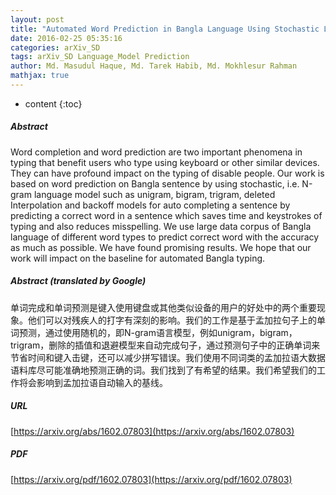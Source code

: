 ```yaml
---
layout: post
title: "Automated Word Prediction in Bangla Language Using Stochastic Language Models"
date: 2016-02-25 05:35:16
categories: arXiv_SD
tags: arXiv_SD Language_Model Prediction
author: Md. Masudul Haque, Md. Tarek Habib, Md. Mokhlesur Rahman
mathjax: true
---
```


* content
{:toc}

##### Abstract
Word completion and word prediction are two important phenomena in typing that benefit users who type using keyboard or other similar devices. They can have profound impact on the typing of disable people. Our work is based on word prediction on Bangla sentence by using stochastic, i.e. N-gram language model such as unigram, bigram, trigram, deleted Interpolation and backoff models for auto completing a sentence by predicting a correct word in a sentence which saves time and keystrokes of typing and also reduces misspelling. We use large data corpus of Bangla language of different word types to predict correct word with the accuracy as much as possible. We have found promising results. We hope that our work will impact on the baseline for automated Bangla typing.

##### Abstract (translated by Google)
单词完成和单词预测是键入使用键盘或其他类似设备的用户的好处中的两个重要现象。他们可以对残疾人的打字有深刻的影响。我们的工作是基于孟加拉句子上的单词预测，通过使用随机的，即N-gram语言模型，例如unigram，bigram，trigram，删除的插值和退避模型来自动完成句子，通过预测句子中的正确单词来节省时间和键入击键，还可以减少拼写错误。我们使用不同词类的孟加拉语大数据语料库尽可能准确地预测正确的词。我们找到了有希望的结果。我们希望我们的工作将会影响到孟加拉语自动输入的基线。

##### URL
[https://arxiv.org/abs/1602.07803](https://arxiv.org/abs/1602.07803)

##### PDF
[https://arxiv.org/pdf/1602.07803](https://arxiv.org/pdf/1602.07803)

